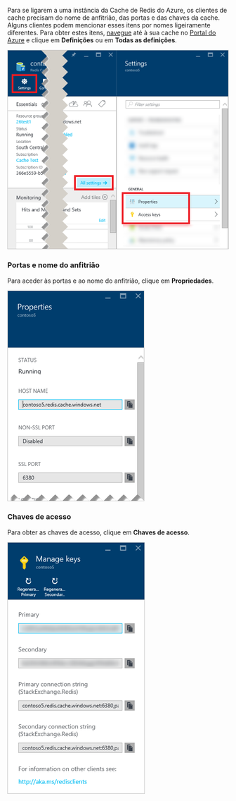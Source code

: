 Para se ligarem a uma instância da Cache de Redis do Azure, os clientes de cache precisam do nome de anfitrião, das portas e das chaves da cache. Alguns clientes podem mencionar esses itens por nomes ligeiramente diferentes. Para obter estes itens, [navegue](../articles/redis-cache/cache-configure.md#configure-redis-cache-settings) até à sua cache no [Portal do Azure](https://portal.azure.com) e clique em **Definições** ou em **Todas as definições**. 

![Definições da cache de Redis](media/redis-cache-access-keys/redis-cache-settings.png)

### <a name="host-name-and-ports"></a>Portas e nome do anfitrião
Para aceder às portas e ao nome do anfitrião, clique em **Propriedades**.

![Propriedades da cache de Redis](media/redis-cache-access-keys/redis-cache-properties.png)

### <a name="access-keys"></a>Chaves de acesso
Para obter as chaves de acesso, clique em **Chaves de acesso**.

![Chaves de acesso da cache de Redis](media/redis-cache-access-keys/redis-cache-access-keys.png)



<!--HONumber=Jan17_HO1-->


